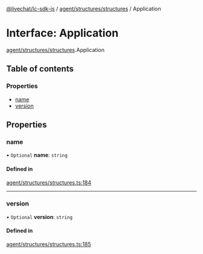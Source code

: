[@livechat/lc-sdk-js](../README.md) / [agent/structures/structures](../modules/agent_structures_structures.md) / Application

# Interface: Application

[agent/structures/structures](../modules/agent_structures_structures.md).Application

## Table of contents

### Properties

- [name](agent_structures_structures.Application.md#name)
- [version](agent_structures_structures.Application.md#version)

## Properties

### name

• `Optional` **name**: `string`

#### Defined in

[agent/structures/structures.ts:184](https://github.com/livechat/lc-sdk-js/blob/5f5afdd/src/agent/structures/structures.ts#L184)

___

### version

• `Optional` **version**: `string`

#### Defined in

[agent/structures/structures.ts:185](https://github.com/livechat/lc-sdk-js/blob/5f5afdd/src/agent/structures/structures.ts#L185)
